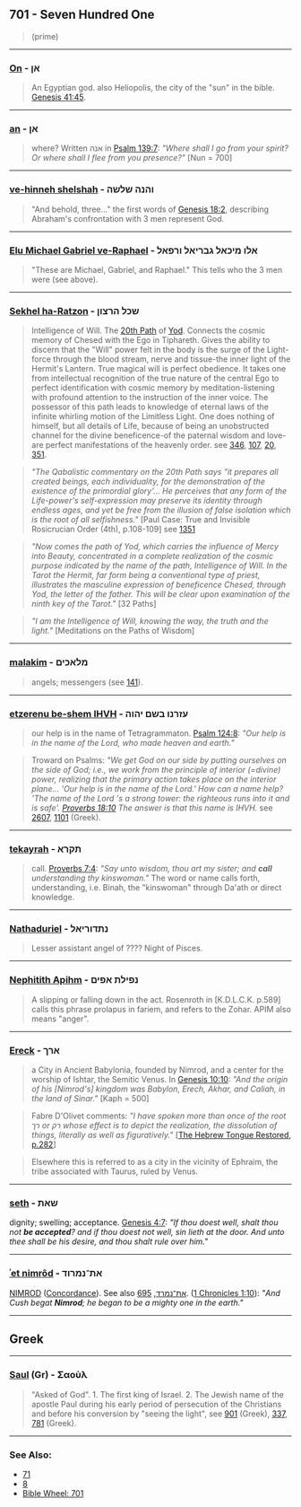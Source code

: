 ## 701 - Seven Hundred One
> (prime)

---

### [On](/keys/ANf) - אן
> An Egyptian god. also Heliopolis, the city of the "sun" in the bible. [Genesis 41:45](http://biblehub.com/genesis/41-45.htm).

---

### [an](/keys/ANf) - אן
> where? Written אנה in [Psalm 139:7](http://biblehub.com/psalms/139-7.htm): *"Where shall I go from your spirit? Or where shall I flee from you presence?"* [Nun = 700]

---

### [ve-hinneh shelshah](/keys/VHNH.ShLShH) - והנה שלשה
> "And behold, three..." the first words of [Genesis 18:2](http://biblehub.com/genesis/18-2.htm), describing Abraham's confrontation with 3 men represent God.

---

### [Elu Michael Gabriel ve-Raphael](/keys/ALV.MIKAL.GBRIAL.VRPAL) - אלו מיכאל גבריאל ורפאל
> "These are Michael, Gabriel, and Raphael." This tells who the 3 men were (see above).

---

### [Sekhel ha-Ratzon](/keys/ShKL.HRTzVN) - שכל הרצון
> Intelligence of Will. The [20th Path](20) of [Yod](/keys/I). Connects the cosmic memory of Chesed with the Ego in Tiphareth. Gives the ability to discern that the "Will" power felt in the body is the surge of the Light-force through the blood stream, nerve and tissue-the inner light of the Hermit's Lantern. True magical will is perfect obedience. It takes one from intellectual recognition of the true nature of the central Ego to perfect identification with cosmic memory by meditation-listening with profound attention to the instruction of the inner voice. The possessor of this path leads to knowledge of eternal laws of the infinite whirling motion of the Limitless Light. One does nothing of himself, but all details of Life, because of being an unobstructed channel for the divine beneficence-of the paternal wisdom and love-are perfect manifestations of the heavenly order. see [346](346), [107](107), [20](20), [351](351).

> *"The Qabalistic commentary on the 20th Path says "it prepares all created beings, each individuality, for the demonstration of the existence of the primordial glory'... He perceives that any form of the Life-power's self-expression may preserve its identity through endless ages, and yet be free from the illusion of false isolation which is the root of all selfishness."* [Paul Case: True and Invisible Rosicrucian Order (4th), p.108-109] see [1351](1351)

> *"Now comes the path of Yod, which carries the influence of Mercy into Beauty, concentrated in a complete realization of the cosmic purpose indicated by the name of the path, Intelligence of Will. In the Tarot the Hermit, far form being a conventional type of priest, illustrates the masculine expression of beneficence Chesed, through Yod, the letter of the father. This will be clear upon examination of the ninth key of the Tarot."* [32 Paths]

> *"I am the Intelligence of Will, knowing the way, the truth and the light."* [Meditations on the Paths of Wisdom]

---

### [malakim](/keys/MLAKIMf) - מלאכים
> angels; messengers (see [141](141)).

---

### [etzerenu be-shem IHVH](/keys/OZRNV.BShM.IHVH) - עזרנו בשם יהוה
> our help is in the name of Tetragrammaton. [Psalm 124:8](http://biblehub.com/psalms/124-8.htm): *"Our help is in the name of the Lord, who made heaven and earth."*

> Troward on Psalms: *"We get God on our side by putting ourselves on the side of God; i.e., we work from the principle of interior (=divine) power, realizing that the primary action takes place on the interior plane... 'Our help is in the name of the Lord.' How can a name help? 'The name of the Lord 's a strong tower: the righteous runs into it and is safe'. [Proverbs 18:10](http://biblehub.com/proverbs/18-10.htm) The answer is that this name is IHVH.* see [2607](2607), [1101](1101) (Greek).

---

### [tekayrah](/keys/ThPRA) - תקרא
> call. [Proverbs 7:4](http://biblehub.com/proverbs/7-4.htm): *"Say unto wisdom, thou art my sister; and **call** understanding thy kinswoman."* The word or name calls forth, understanding, i.e. Binah, the "kinswoman" through Da'ath or direct knowledge.

---

### [Nathaduriel](/keys/NThDVRIAL) - נתדוריאל
> Lesser assistant angel of ???? Night of Pisces.

---

### [Nephitith Apihm](/keys/NPILTh.APIM) - נפילת אפים
> A slipping or falling down in the act. Rosenroth in [K.D.L.C.K. p.589] calls this phrase prolapus in fariem, and refers to the Zohar. APIM also means "anger".

---

### [Ereck](/keys/ARKf) - ארך
> a City in Ancient Babylonia, founded by Nimrod, and a center for the worship of Ishtar, the Semitic Venus. In [Genesis 10:10](http://biblehub.com/genesis/10-10.htm): *"And the origin of his [Nimrod's] kingdom was Babylon, Erech, Akhar, and Caliah, in the land of Sinar."* [Kaph = 500]

> Fabre D'Olivet comments: *"I have spoken more than once of the root רך or רק whose effect is to depict the realization, the dissolution of things, literally as well as figuratively."* [[The Hebrew Tongue Restored, p.282](https://archive.org/stream/hebraictongueres00fabriala#page/282)]

> Elsewhere this is referred to as a city in the vicinity of Ephraim, the tribe associated with Taurus, ruled by Venus.

---

### [seth](/keys/ShATh) - שאת
dignity; swelling; acceptance. [Genesis 4:7](https://biblehub.com/genesis/4-7.htm): *"If thou doest well, shalt thou not **be accepted**? and if thou doest not well, sin lieth at the door. And unto thee shall be his desire, and thou shalt rule over him."*

---

### [ʾet nimrôd](/keys/ATh-NMRVD) - את־נמרוד
[NIMROD](/keys/NMRVD) ([Concordance](https://biblehub.com/hebrew/nimrod_5248.htm)). See also [את־נמרד](/keys/ATh-NMRD), [695](695). ([1 Chronicles 1:10](https://biblehub.com/1_chronicles/1-10.htm)): _"And Cush begat **Nimrod**; he began to be a mighty one in the earth."_

---

## Greek

---

### [Saul](/greek?word=saoul) (Gr) - Σαοὺλ
> "Asked of God". 1. The first king of Israel. 2. The Jewish name of the apostle Paul during his early period of persecution of the Christians and before his conversion by "seeing the light", see [901](901) (Greek), [337](337), [781](781) (Greek).

---

### See Also:

- [71](71)
- [8](8)
- [Bible Wheel: 701](https://www.biblewheel.com//GR/GR_Database.php?SearchBy_Gematria=701)

